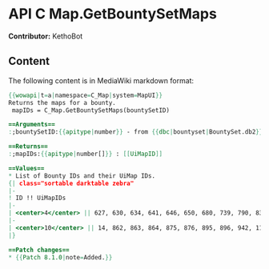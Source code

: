 # API C Map.GetBountySetMaps

**Contributor:** KethoBot

## Content

The following content is in MediaWiki markdown format:

```mediawiki
{{wowapi|t=a|namespace=C_Map|system=MapUI}}
Returns the maps for a bounty.
 mapIDs = C_Map.GetBountySetMaps(bountySetID)

==Arguments==
:;bountySetID:{{apitype|number}} - from {{dbc|bountyset|BountySet.db2}}

==Returns==
:;mapIDs:{{apitype|number[]}} : [[UiMapID]]

==Values==
* List of Bounty IDs and their UiMap IDs.
{| class="sortable darktable zebra"
|-
! ID !! UiMapIDs
|-
| <center>4</center> || 627, 630, 634, 641, 646, 650, 680, 739, 790, 830, 882, 885
|-
| <center>10</center> || 14, 862, 863, 864, 875, 876, 895, 896, 942, 1161, 1165, 1193, 1194, 1195, 1196, 1197, 1198, 62
|}

==Patch changes==
* {{Patch 8.1.0|note=Added.}}
```